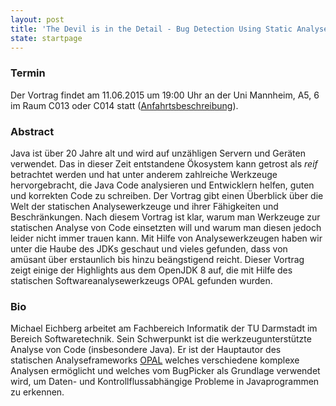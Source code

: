 ```yaml
---
layout: post
title: 'The Devil is in the Detail - Bug Detection Using Static Analyses'
state: startpage
---
```


### Termin

Der Vortrag findet am 11.06.2015 um 19:00 Uhr an der Uni Mannheim, A5, 6 im Raum C013 oder C014 statt ([Anfahrtsbeschreibung](/getting-there)).

### Abstract

Java ist über 20 Jahre alt und wird auf unzähligen Servern und Geräten verwendet. Das in dieser Zeit entstandene Ökosystem kann getrost als *reif* betrachtet werden und hat unter anderem zahlreiche Werkzeuge hervorgebracht, die Java Code analysieren und Entwicklern helfen, guten und korrekten Code zu schreiben. Der Vortrag gibt einen Überblick über die Welt der statischen Analysewerkzeuge und ihrer Fähigkeiten und Beschränkungen. Nach diesem Vortrag ist klar, warum man Werkzeuge zur statischen Analyse von Code einsetzten will und warum man diesen jedoch leider nicht immer trauen kann.
Mit Hilfe von Analysewerkzeugen haben wir unter die Haube des JDKs geschaut und vieles gefunden,  dass  von amüsant über erstaunlich bis hinzu beängstigend reicht. Dieser Vortrag zeigt einige der Highlights aus dem OpenJDK 8 auf, die mit Hilfe des statischen Softwareanalysewerkzeugs OPAL gefunden wurden.

### Bio

Michael Eichberg arbeitet am Fachbereich Informatik der TU Darmstadt im Bereich Softwaretechnik. Sein Schwerpunkt ist die werkzeugunterstützte Analyse von Code (insbesondere Java). Er ist der Hauptautor des statischen Analyseframeworks [OPAL](http://www.opal-project.de/) welches verschiedene komplexe Analysen ermöglicht und welches vom BugPicker als Grundlage verwendet wird, um Daten- und Kontrollflussabhängige Probleme in Javaprogrammen zu erkennen.

